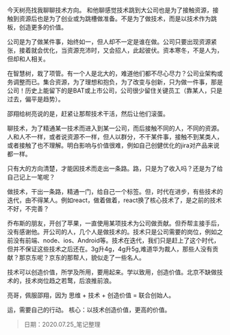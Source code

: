 今天树亮找我聊聊技术方向。
和他聊感觉技术跳到大公司也是为了接触资源，接触到资源后也是为了创业或为跳槽做准备。不是为了做技术，而是以技术作为跳板，创造更多的价值。

公司是为了做某件事，始终如一，但人却不一定是谁在做。公司只要出现资源紧张，接着就会优化，当资源充沛时，又会招人，此起彼伏。资本寒冬，不是人为，但却和人相关。

在智慧树，栽了项管。有一个人是北大的，难道他们都不尽心尽力？公司业架构或务调整而已。集合资源，为了理想和抱负，为了改变与创新，只为做一件事，那是公司！历史上能留下的是BAT或上市公司，公司很少留住关键员工（靠某人，只是过去，偏平是趋势）。

邵翔给树亮说的是，赶紧让那帮技术干活，然后让他们滚蛋。

聊技术，为了精通某一技术而进入到某一公司，而后接触不同的人，不同的资源。人和人不一样，或者说资源不一样，但人以群分，不干某件事，接触不到某类人，或者接触了也不理解。明白影响与价值很难，例如自己创健优化的jira对产品来说都一样。

只有大的方向清楚，才能因技术而走出一条路。路，只是为了收入吗？还是为了给自己记上一笔呢？

做技术，干出一条路，精通一门，给自己一个标签。但，时代在进步，有些技术的迭代，由不得某人。例如react，做着做着，react换了核心技术了，是之前的技术不好，不完善？

乔布斯的朋友，开创了苹果，一直使用某项技术为公司做贡献。但乔帮主接手后，没有感谢他。开公司的人，几个人是做技术的。技术只是公司需要的岗位，例如之前没有前端、node、ios、Android等。技术在迭代，我们只是赶上了这个时代，但并不保证这些技术之后还在。3g升4g，4g升5g,难道华为裁人，那些人没有贡献？那京东呢？京东的那帮人，貌似走了一些名人。

技术可以创造价值，所学及所用，要用起来。学以致用，创造价值。北京不缺做技术的，技术岗位趋之若鹜，后浪推前浪。

亮哥，佩服邵翔，因为 思维 + 技术 + 创造价值 = 联合创始人。

运，需要自己的行动。
核心：以技术创造价值，更高的价值。

> 日期：2020.07.25_笔记整理
